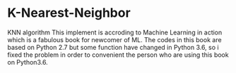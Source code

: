# K-Nearest-Neighbor
KNN algorithm
This implement is accroding to Machine Learning in action which is a fabulous book for newcomer of ML.
The codes in this book are based on Python 2.7 but some function have changed in Python 3.6, so i fixed the problem in order to convenient the person who are using this book on Python3.6.
